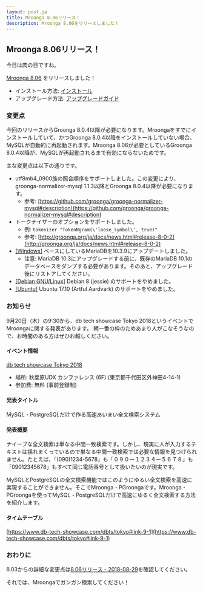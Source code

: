 ```yaml
---
layout: post.ja
title: Mroonga 8.06リリース！
description: Mroonga 8.06をリリースしました！
---
```


## Mroonga 8.06リリース！

今日は肉の日ですね。

[Mroonga 8.06](/ja/docs/news.html#release-8-06) をリリースしました！

* インストール方法: [インストール](/ja/docs/install.html)
* アップグレード方法: [アップグレードガイド](/ja/docs/upgrade.html)

### 変更点

今回のリリースからGroonga 8.0.4以降が必要になります。Mroongaをすでにインストールしていて、かつGroonga 8.0.4以降をインストールしていない場合、MySQLが自動的に再起動されます。Mroonga 8.06が必要としているGroonga 8.0.4以降が、MySQLが再起動されるまで有効にならないためです。

主な変更点は以下の通りです。

* utf8mb4_0900族の照合順序をサポートしました。この変更により、groonga-normalizer-mysql 1.1.3以降とGroonga 8.0.4以降が必要になります。
  * 参考: [https://github.com/groonga/groonga-normalizer-mysql#description](https://github.com/groonga/groonga-normalizer-mysql#description)
* トークナイザーのオプションをサポートしました。
  * 例: `tokenizer "TokenNgram(\'loose_symbol\', true)"`
  * 参考: [http://groonga.org/ja/docs/news.html#release-8-0-2](http://groonga.org/ja/docs/news.html#release-8-0-2)
* [\[Windows\]](/ja/docs/install/windows.html) ベースにしているMariaDBを10.3.9にアップデートしました。
  * 注意: MariaDB 10.3にアップグレードする前に、既存のMariaDB 10.1のデータベースをダンプする必要があります。そのあと、アップグレード後にリストアしてください。
* [\[Debian GNU/Linux\]](/ja/docs/install/debian.html) Debian 8 (jessie) のサポートをやめました。
* [\[Ubuntu\]](/ja/docs/install/ubuntu.html) Ubuntu 17.10 (Artful Aardvark) のサポートをやめました。

### お知らせ

9月20日（木）の9:30から、db tech showcase Tokyo 2018というイベントでMroongaに関する発表があります。
朝一番の枠のためあまり人がこなそうなので、お時間のある方はぜひお越しください。

#### イベント情報

[db tech showcase Tokyo 2018](https://www.db-tech-showcase.com/dbts/tokyo)

* 場所: 秋葉原UDX カンファレンス (6F)
  (東京都千代田区外神田4-14-1)
* 参加費: 無料 (事前登録制)

#### 発表タイトル

MySQL・PostgreSQLだけで作る高速あいまい全文検索システム

#### 発表概要

ナイーブな全文検索は単なる中間一致検索です。しかし、現実に人が入力するテキストは揺れまくっているので単なる中間一致検索では必要な情報を見つけられません。たとえば、「(090)1234-5678」も「０９０ー１２３４ー５６７８」も「09012345678」もすべて同じ電話番号として扱いたいのが現実です。

MySQLとPostgreSQLの全文検索機能ではこのようにゆるい全文検索を高速に実現することができません。そこでMroonga・PGroongaです。Mroonga・PGroongaを使ってMySQL・PostgreSQLだけで高速にゆるく全文検索する方法を紹介します。

#### タイムテーブル

[https://www.db-tech-showcase.com/dbts/tokyo#link-9-1](https://www.db-tech-showcase.com/dbts/tokyo#link-9-1)

### おわりに

8.03からの詳細な変更点は[8.06リリース - 2018-08-29](/ja/docs/news.html#release-8-06)を確認してください。

それでは、Mroongaでガンガン検索してください！
